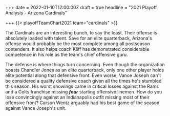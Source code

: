 +++
date = 2022-01-10T12:00:00Z
draft = true
headline = "2021 Playoff Analysis - Arizona Cardinals"

+++
{{< playoffTeamChart2021 team="cardinals" >}}

The Cardinals are an interesting bunch, to say the least. Their offense is absolutely loaded with talent. Save for an elite quarterback, Arizona's offense would probably be the most complete among all postseason contenders. It also helps coach Kliff has demonstrated considerable competence in his role as the team's chief offensive guru.

The defense is where things turn concerning. Even though the organization boasts Chandler Jones as an elite quarterback, only one other player holds elite potential along that defensive front. Even worse, Vance Joseph can't be considered a quality defensive coach given all the times he's stumbled this season. His worst showings came in critical losses against the Rams and a Colts franchise missing **_four_** starting offensive linemen. How do you lose convincingly against an Indianapolis outfit missing most of their offensive front? Carson Wentz arguably had his best game of the season against Vance Joseph's unit. 